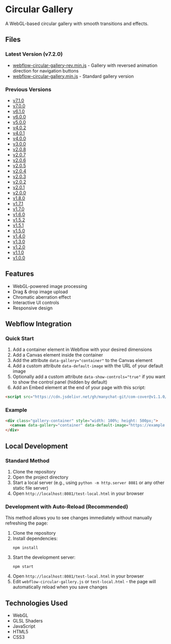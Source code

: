 # Circular Gallery

A WebGL-based circular gallery with smooth transitions and effects.

## Files

### Latest Version (v7.2.0)
- [webflow-circular-gallery-rev.min.js](https://raw.githubusercontent.com/manychat-git/com-cover/v7.2.0/webflow-circular-gallery-rev.min.js) - Gallery with reversed animation direction for navigation buttons
- [webflow-circular-gallery.min.js](https://raw.githubusercontent.com/manychat-git/com-cover/v7.2.0/webflow-circular-gallery.min.js) - Standard gallery version

### Previous Versions
- [v7.1.0](https://github.com/manychat-git/com-cover/releases/tag/v7.1.0)
- [v7.0.0](https://github.com/manychat-git/com-cover/releases/tag/v7.0.0)
- [v6.1.0](https://github.com/manychat-git/com-cover/releases/tag/v6.1.0)
- [v6.0.0](https://github.com/manychat-git/com-cover/releases/tag/v6.0.0)
- [v5.0.0](https://github.com/manychat-git/com-cover/releases/tag/v5.0.0)
- [v4.0.2](https://github.com/manychat-git/com-cover/releases/tag/v4.0.2)
- [v4.0.1](https://github.com/manychat-git/com-cover/releases/tag/v4.0.1)
- [v4.0.0](https://github.com/manychat-git/com-cover/releases/tag/v4.0.0)
- [v3.0.0](https://github.com/manychat-git/com-cover/releases/tag/v3.0.0)
- [v2.0.8](https://github.com/manychat-git/com-cover/releases/tag/v2.0.8)
- [v2.0.7](https://github.com/manychat-git/com-cover/releases/tag/v2.0.7)
- [v2.0.6](https://github.com/manychat-git/com-cover/releases/tag/v2.0.6)
- [v2.0.5](https://github.com/manychat-git/com-cover/releases/tag/v2.0.5)
- [v2.0.4](https://github.com/manychat-git/com-cover/releases/tag/v2.0.4)
- [v2.0.3](https://github.com/manychat-git/com-cover/releases/tag/v2.0.3)
- [v2.0.2](https://github.com/manychat-git/com-cover/releases/tag/v2.0.2)
- [v2.0.1](https://github.com/manychat-git/com-cover/releases/tag/v2.0.1)
- [v2.0.0](https://github.com/manychat-git/com-cover/releases/tag/v2.0.0)
- [v1.8.0](https://github.com/manychat-git/com-cover/releases/tag/v1.8.0)
- [v1.7.1](https://github.com/manychat-git/com-cover/releases/tag/v1.7.1)
- [v1.7.0](https://github.com/manychat-git/com-cover/releases/tag/v1.7.0)
- [v1.6.0](https://github.com/manychat-git/com-cover/releases/tag/v1.6.0)
- [v1.5.2](https://github.com/manychat-git/com-cover/releases/tag/v1.5.2)
- [v1.5.1](https://github.com/manychat-git/com-cover/releases/tag/v1.5.1)
- [v1.5.0](https://github.com/manychat-git/com-cover/releases/tag/v1.5.0)
- [v1.4.0](https://github.com/manychat-git/com-cover/releases/tag/v1.4.0)
- [v1.3.0](https://github.com/manychat-git/com-cover/releases/tag/v1.3.0)
- [v1.2.0](https://github.com/manychat-git/com-cover/releases/tag/v1.2.0)
- [v1.1.0](https://github.com/manychat-git/com-cover/releases/tag/v1.1.0)
- [v1.0.0](https://github.com/manychat-git/com-cover/releases/tag/v1.0.0)

## Features

- WebGL-powered image processing
- Drag & drop image upload
- Chromatic aberration effect
- Interactive UI controls
- Responsive design

## Webflow Integration

### Quick Start

1. Add a container element in Webflow with your desired dimensions
2. Add a Canvas element inside the container
3. Add the attribute `data-gallery="container"` to the Canvas element
4. Add a custom attribute `data-default-image` with the URL of your default image
5. Optionally add a custom attribute `data-show-controls="true"` if you want to show the control panel (hidden by default)
6. Add an Embed element at the end of your page with this script:

```html
<script src="https://cdn.jsdelivr.net/gh/manychat-git/com-cover@v1.1.0/webflow-circular-gallery.js"></script>
```

### Example

```html
<div class="gallery-container" style="width: 100%; height: 500px;">
  <canvas data-gallery="container" data-default-image="https://example.com/your-image.jpg" data-show-controls="false"></canvas>
</div>
```

## Local Development

### Standard Method

1. Clone the repository
2. Open the project directory
3. Start a local server (e.g., using `python -m http.server 8081` or any other static file server)
4. Open `http://localhost:8081/test-local.html` in your browser

### Development with Auto-Reload (Recommended)

This method allows you to see changes immediately without manually refreshing the page:

1. Clone the repository
2. Install dependencies:
   ```
   npm install
   ```
3. Start the development server:
   ```
   npm start
   ```
4. Open `http://localhost:8081/test-local.html` in your browser
5. Edit `webflow-circular-gallery.js` or `test-local.html` - the page will automatically reload when you save changes

## Technologies Used

- WebGL
- GLSL Shaders
- JavaScript
- HTML5
- CSS3 